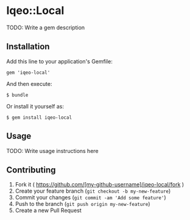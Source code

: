 # Iqeo::Local

TODO: Write a gem description

## Installation

Add this line to your application's Gemfile:

    gem 'iqeo-local'

And then execute:

    $ bundle

Or install it yourself as:

    $ gem install iqeo-local

## Usage

TODO: Write usage instructions here

## Contributing

1. Fork it ( https://github.com/[my-github-username]/iqeo-local/fork )
2. Create your feature branch (`git checkout -b my-new-feature`)
3. Commit your changes (`git commit -am 'Add some feature'`)
4. Push to the branch (`git push origin my-new-feature`)
5. Create a new Pull Request
